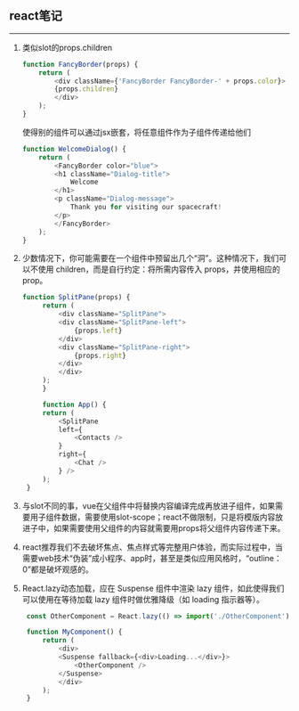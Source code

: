 ## react笔记
***

1. 类似slot的props.children
    ``` javascript
    function FancyBorder(props) {
        return (
            <div className={'FancyBorder FancyBorder-' + props.color}>
            {props.children}
            </div>
        );
    }
    ```
    使得别的组件可以通过jsx嵌套，将任意组件作为子组件传递给他们
    ``` javascript
    function WelcomeDialog() {
        return (
            <FancyBorder color="blue">
            <h1 className="Dialog-title">
                Welcome
            </h1>
            <p className="Dialog-message">
                Thank you for visiting our spacecraft!
            </p>
            </FancyBorder>
        );
    }
    ```

2. 少数情况下，你可能需要在一个组件中预留出几个“洞”。这种情况下，我们可以不使用 children，而是自行约定：将所需内容传入 props，并使用相应的 prop。
   ``` javascript
   function SplitPane(props) {
        return (
            <div className="SplitPane">
            <div className="SplitPane-left">
                {props.left}
            </div>
            <div className="SplitPane-right">
                {props.right}
            </div>
            </div>
        );
        }

        function App() {
        return (
            <SplitPane
            left={
                <Contacts />
            }
            right={
                <Chat />
            } />
        );
    }
   ```

3. 与slot不同的事，vue在父组件中将替换内容编译完成再放进子组件，如果需要用子组件数据，需要使用slot-scope；react不做限制，只是将模版内容放进子中，如果需要使用父组件的内容就需要用props将父组件内容传递下来。
4. react推荐我们不去破坏焦点、焦点样式等完整用户体验，而实际过程中，当需要web技术“伪装”成小程序、app时，甚至是类似应用风格时，“outline：0”都是破坏观感的。
5. React.lazy动态加载，应在 Suspense 组件中渲染 lazy 组件，如此使得我们可以使用在等待加载 lazy 组件时做优雅降级（如 loading 指示器等）。
   ``` javascript
    const OtherComponent = React.lazy(() => import('./OtherComponent'));

    function MyComponent() {
        return (
            <div>
            <Suspense fallback={<div>Loading...</div>}>
                <OtherComponent />
            </Suspense>
            </div>
        );
    }
   ```

